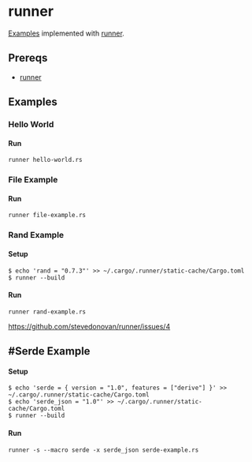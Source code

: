 # runner

[Examples](https://github.com/ozbe/rust-repls-and-runners#examples) implemented with [runner](https://github.com/stevedonovan/runner).

## Prereqs

- [runner](https://github.com/stevedonovan/runner)

## Examples
### Hello World

#### Run
```
runner hello-world.rs
```

### File Example

#### Run
```
runner file-example.rs
```

### Rand Example

#### Setup
```
$ echo 'rand = "0.7.3"' >> ~/.cargo/.runner/static-cache/Cargo.toml
$ runner --build
```

#### Run
```
runner rand-example.rs
```
https://github.com/stevedonovan/runner/issues/4

## #Serde Example

#### Setup
```
$ echo 'serde = { version = "1.0", features = ["derive"] }' >> ~/.cargo/.runner/static-cache/Cargo.toml
$ echo 'serde_json = "1.0"' >> ~/.cargo/.runner/static-cache/Cargo.toml
$ runner --build
```

#### Run
```
runner -s --macro serde -x serde_json serde-example.rs
```